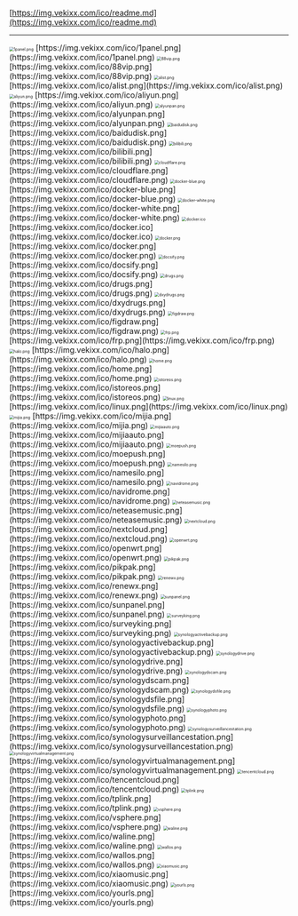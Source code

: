[https://img.vekixx.com/ico/readme.md](https://img.vekixx.com/ico/readme.md)

---
<img src="https://img.vekixx.com/ico/1panel.png" alt="1panel.png" style="zoom: 50%;" />
[https://img.vekixx.com/ico/1panel.png](https://img.vekixx.com/ico/1panel.png)

<img src="https://img.vekixx.com/ico/88vip.png" alt="88vip.png" style="zoom: 50%;" />
[https://img.vekixx.com/ico/88vip.png](https://img.vekixx.com/ico/88vip.png)

<img src="https://img.vekixx.com/ico/alist.png" alt="alist.png" style="zoom: 50%;" />
[https://img.vekixx.com/ico/alist.png](https://img.vekixx.com/ico/alist.png)

<img src="https://img.vekixx.com/ico/aliyun.png" alt="aliyun.png" style="zoom: 50%;" />
[https://img.vekixx.com/ico/aliyun.png](https://img.vekixx.com/ico/aliyun.png)

<img src="https://img.vekixx.com/ico/alyunpan.png" alt="alyunpan.png" style="zoom: 50%;" />
[https://img.vekixx.com/ico/alyunpan.png](https://img.vekixx.com/ico/alyunpan.png)

<img src="https://img.vekixx.com/ico/baidudisk.png" alt="baidudisk.png" style="zoom: 50%;" />
[https://img.vekixx.com/ico/baidudisk.png](https://img.vekixx.com/ico/baidudisk.png)

<img src="https://img.vekixx.com/ico/bilibili.png" alt="bilibili.png" style="zoom: 50%;" />
[https://img.vekixx.com/ico/bilibili.png](https://img.vekixx.com/ico/bilibili.png)

<img src="https://img.vekixx.com/ico/cloudflare.png" alt="cloudflare.png" style="zoom: 50%;" />
[https://img.vekixx.com/ico/cloudflare.png](https://img.vekixx.com/ico/cloudflare.png)

<img src="https://img.vekixx.com/ico/docker-blue.png" alt="docker-blue.png" style="zoom: 50%;" />
[https://img.vekixx.com/ico/docker-blue.png](https://img.vekixx.com/ico/docker-blue.png)

<img src="https://img.vekixx.com/ico/docker-white.png" alt="docker-white.png" style="zoom: 50%;" />
[https://img.vekixx.com/ico/docker-white.png](https://img.vekixx.com/ico/docker-white.png)

<img src="https://img.vekixx.com/ico/docker.ico" alt="docker.ico" style="zoom: 50%;" />
[https://img.vekixx.com/ico/docker.ico](https://img.vekixx.com/ico/docker.ico)

<img src="https://img.vekixx.com/ico/docker.png" alt="docker.png" style="zoom: 50%;" />
[https://img.vekixx.com/ico/docker.png](https://img.vekixx.com/ico/docker.png)

<img src="https://img.vekixx.com/ico/docsify.png" alt="docsify.png" style="zoom: 50%;" />
[https://img.vekixx.com/ico/docsify.png](https://img.vekixx.com/ico/docsify.png)

<img src="https://img.vekixx.com/ico/drugs.png" alt="drugs.png" style="zoom: 50%;" />
[https://img.vekixx.com/ico/drugs.png](https://img.vekixx.com/ico/drugs.png)

<img src="https://img.vekixx.com/ico/dxydrugs.png" alt="dxydrugs.png" style="zoom: 50%;" />
[https://img.vekixx.com/ico/dxydrugs.png](https://img.vekixx.com/ico/dxydrugs.png)

<img src="https://img.vekixx.com/ico/figdraw.png" alt="figdraw.png" style="zoom: 50%;" />
[https://img.vekixx.com/ico/figdraw.png](https://img.vekixx.com/ico/figdraw.png)

<img src="https://img.vekixx.com/ico/frp.png" alt="frp.png" style="zoom: 50%;" />
[https://img.vekixx.com/ico/frp.png](https://img.vekixx.com/ico/frp.png)

<img src="https://img.vekixx.com/ico/halo.png" alt="halo.png" style="zoom: 50%;" />
[https://img.vekixx.com/ico/halo.png](https://img.vekixx.com/ico/halo.png)

<img src="https://img.vekixx.com/ico/home.png" alt="home.png" style="zoom: 50%;" />
[https://img.vekixx.com/ico/home.png](https://img.vekixx.com/ico/home.png)

<img src="https://img.vekixx.com/ico/istoreos.png" alt="istoreos.png" style="zoom: 50%;" />
[https://img.vekixx.com/ico/istoreos.png](https://img.vekixx.com/ico/istoreos.png)

<img src="https://img.vekixx.com/ico/linux.png" alt="linux.png" style="zoom: 50%;" />
[https://img.vekixx.com/ico/linux.png](https://img.vekixx.com/ico/linux.png)

<img src="https://img.vekixx.com/ico/mijia.png" alt="mijia.png" style="zoom: 50%;" />
[https://img.vekixx.com/ico/mijia.png](https://img.vekixx.com/ico/mijia.png)

<img src="https://img.vekixx.com/ico/mijiaauto.png" alt="mijiaauto.png" style="zoom: 50%;" />
[https://img.vekixx.com/ico/mijiaauto.png](https://img.vekixx.com/ico/mijiaauto.png)

<img src="https://img.vekixx.com/ico/moepush.png" alt="moepush.png" style="zoom: 50%;" />
[https://img.vekixx.com/ico/moepush.png](https://img.vekixx.com/ico/moepush.png)

<img src="https://img.vekixx.com/ico/namesilo.png" alt="namesilo.png" style="zoom: 50%;" />
[https://img.vekixx.com/ico/namesilo.png](https://img.vekixx.com/ico/namesilo.png)

<img src="https://img.vekixx.com/ico/navidrome.png" alt="navidrome.png" style="zoom: 50%;" />
[https://img.vekixx.com/ico/navidrome.png](https://img.vekixx.com/ico/navidrome.png)

<img src="https://img.vekixx.com/ico/neteasemusic.png" alt="neteasemusic.png" style="zoom: 50%;" />
[https://img.vekixx.com/ico/neteasemusic.png](https://img.vekixx.com/ico/neteasemusic.png)

<img src="https://img.vekixx.com/ico/nextcloud.png" alt="nextcloud.png" style="zoom: 50%;" />
[https://img.vekixx.com/ico/nextcloud.png](https://img.vekixx.com/ico/nextcloud.png)

<img src="https://img.vekixx.com/ico/openwrt.png" alt="openwrt.png" style="zoom: 50%;" />
[https://img.vekixx.com/ico/openwrt.png](https://img.vekixx.com/ico/openwrt.png)

<img src="https://img.vekixx.com/ico/pikpak.png" alt="pikpak.png" style="zoom: 50%;" />
[https://img.vekixx.com/ico/pikpak.png](https://img.vekixx.com/ico/pikpak.png)

<img src="https://img.vekixx.com/ico/renewx.png" alt="renewx.png" style="zoom: 50%;" />
[https://img.vekixx.com/ico/renewx.png](https://img.vekixx.com/ico/renewx.png)

<img src="https://img.vekixx.com/ico/sunpanel.png" alt="sunpanel.png" style="zoom: 50%;" />
[https://img.vekixx.com/ico/sunpanel.png](https://img.vekixx.com/ico/sunpanel.png)

<img src="https://img.vekixx.com/ico/surveyking.png" alt="surveyking.png" style="zoom: 50%;" />
[https://img.vekixx.com/ico/surveyking.png](https://img.vekixx.com/ico/surveyking.png)

<img src="https://img.vekixx.com/ico/synologyactivebackup.png" alt="synologyactivebackup.png" style="zoom: 50%;" />
[https://img.vekixx.com/ico/synologyactivebackup.png](https://img.vekixx.com/ico/synologyactivebackup.png)

<img src="https://img.vekixx.com/ico/synologydrive.png" alt="synologydrive.png" style="zoom: 50%;" />
[https://img.vekixx.com/ico/synologydrive.png](https://img.vekixx.com/ico/synologydrive.png)

<img src="https://img.vekixx.com/ico/synologydscam.png" alt="synologydscam.png" style="zoom: 50%;" />
[https://img.vekixx.com/ico/synologydscam.png](https://img.vekixx.com/ico/synologydscam.png)

<img src="https://img.vekixx.com/ico/synologydsfile.png" alt="synologydsfile.png" style="zoom: 50%;" />
[https://img.vekixx.com/ico/synologydsfile.png](https://img.vekixx.com/ico/synologydsfile.png)

<img src="https://img.vekixx.com/ico/synologyphoto.png" alt="synologyphoto.png" style="zoom: 50%;" />
[https://img.vekixx.com/ico/synologyphoto.png](https://img.vekixx.com/ico/synologyphoto.png)

<img src="https://img.vekixx.com/ico/synologysurveillancestation.png" alt="synologysurveillancestation.png" style="zoom: 50%;" />
[https://img.vekixx.com/ico/synologysurveillancestation.png](https://img.vekixx.com/ico/synologysurveillancestation.png)

<img src="https://img.vekixx.com/ico/synologyvirtualmanagement.png" alt="synologyvirtualmanagement.png" style="zoom: 50%;" />
[https://img.vekixx.com/ico/synologyvirtualmanagement.png](https://img.vekixx.com/ico/synologyvirtualmanagement.png)

<img src="https://img.vekixx.com/ico/tencentcloud.png" alt="tencentcloud.png" style="zoom: 50%;" />
[https://img.vekixx.com/ico/tencentcloud.png](https://img.vekixx.com/ico/tencentcloud.png)

<img src="https://img.vekixx.com/ico/tplink.png" alt="tplink.png" style="zoom: 50%;" />
[https://img.vekixx.com/ico/tplink.png](https://img.vekixx.com/ico/tplink.png)

<img src="https://img.vekixx.com/ico/vsphere.png" alt="vsphere.png" style="zoom: 50%;" />
[https://img.vekixx.com/ico/vsphere.png](https://img.vekixx.com/ico/vsphere.png)

<img src="https://img.vekixx.com/ico/waline.png" alt="waline.png" style="zoom: 50%;" />
[https://img.vekixx.com/ico/waline.png](https://img.vekixx.com/ico/waline.png)

<img src="https://img.vekixx.com/ico/wallos.png" alt="wallos.png" style="zoom: 50%;" />
[https://img.vekixx.com/ico/wallos.png](https://img.vekixx.com/ico/wallos.png)

<img src="https://img.vekixx.com/ico/xiaomusic.png" alt="xiaomusic.png" style="zoom: 50%;" />
[https://img.vekixx.com/ico/xiaomusic.png](https://img.vekixx.com/ico/xiaomusic.png)

<img src="https://img.vekixx.com/ico/yourls.png" alt="yourls.png" style="zoom: 50%;" />
[https://img.vekixx.com/ico/yourls.png](https://img.vekixx.com/ico/yourls.png)
